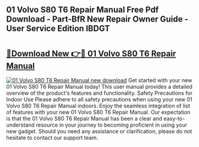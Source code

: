 ## 01 Volvo S80 T6 Repair Manual Free Pdf Download - Part-BfR New Repair Owner Guide - User Service Edition IBDGT

# <h2><a href="http://bc89589.oget.top/?id=01+Volvo+S80+T6+Repair+Manual">🔗Download New 👉🔴 01 Volvo S80 T6 Repair Manual</a></h2>

[![01 Volvo S80 T6 Repair Manual new download](https://i.imgur.com/5g1atiW.png)](http://bc89589.oget.top/?id=01+Volvo+S80+T6+Repair+Manual)
Get started with your new 01 Volvo S80 T6 Repair Manual today! This user manual provides a detailed overview of the product's features and functionality. Safety Precautions for Indoor Use Please adhere to all safety precautions when using your new 01 Volvo S80 T6 Repair Manual indoors. Enjoy the seamless integration of list of features with your new 01 Volvo S80 T6 Repair Manual. Our expectation is that the 01 Volvo S80 T6 Repair Manual has been a clear and easy-to-understand resource in your journey to becoming proficient in using your new gadget. Should you need any assistance or clarification, please do not hesitate to contact our support team.
